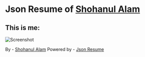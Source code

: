 # Json Resume of [Shohanul Alam](https://github.com/Shohan494)

## This is me:

![Screenshot](http://imgur.com/a/7yRWM)

By - [Shohanul Alam](https://github.com/Shohan494)
Powered by - [Json Resume](https://jsonresume.org)
